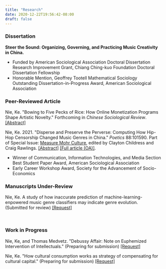 ```yaml
---
title: "Research"
date: 2020-12-22T19:56:42-08:00
draft: false
---
```

### Dissertation
**Steer the Sound: Organizing, Governing, and Practicing Music Creativity in China.**  
* Funded by American Sociological Association Doctoral Dissertation Research Improvement Grant, Chiang Ching-kuo Foundation Doctoral Dissertation Fellowship
* Honorable Mention, Geoffrey Tootell Mathematical Sociology Outstanding Dissertation-in-Progress Award, American Sociological Association


### Peer-Reviewed Article
Nie, Ke.  "Bowing to Five Pecks of Rice: How Online Monetization Programs Shape Artistic Novelty." Forthcoming in *Chinese Sociological Review*. [[Abstract]](/posts/monetization_novelty/)

Nie, Ke. 2021. "Disperse and Preserve the Perverse: Computing How Hip-Hop Censorship Changed Music Genres in China." *Poetics* 88:101590. Part of Special Issue: [Measure Mohr Culture](https://www.sciencedirect.com/journal/poetics/vol/88/suppl/C), edited by Clayton Childress and Craig Rawlings. [[Abstract]](/posts/hiphop_censorship_computational/) [[Full article (OA)]](https://www.sciencedirect.com/science/article/pii/S0304422X21000802?dgcid=rss_sd_all#sec0012). 
* Winner of Communication, Information Technologies, and Media Section Best Student Paper Award, American Sociological Association
* Early Career Workshop Award, Society for the Advancement of Socio-Economics


### Manuscripts Under-Review

Nie, Ke. A study of how inaccurate prediction of machine-learning-enpowered music genre classifiers may indicate genre evolution. (Submitted for review) [[Request]](mailto:knie@ucsd.edu)

<br/>

### Work in Progress

Nie, Ke, and Thomas Medvetz. "Debussy Affair: Note on Euphemized Intervention of Intellectuals." (Preparing for submission) [[Request]](mailto:knie@ucsd.edu)

Nie, Ke. "How cultural consumption works as strategy of compensating for cultural capital." (Preparing for submission) [[Request]](mailto:knie@ucsd.edu)

